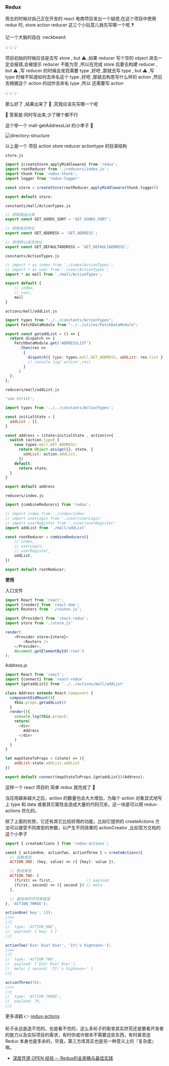 ### Redux

周五的时候对自己正在开发的 react 电商项目发出一个疑惑,在这个项目中使用 redux 时, store action reducer 这三个小玩意儿我先写哪一个呢 :question:

记一个大脑的自白 :neckbeard:

:bulb: :bulb: :bulb:

项目初始的时候应该是去写 store , but :warning: ,如果 reducer 写个空的 object 进去一定会报错,会被提示 reducer 不能为空 ,所以在完成 store 后要去构建 reducer , but :warning: ,写 reducer 的时候会发现需要 type ,好吧 ,那就去写 type , but :warning: ,写 type 时候不知道如何去命名这个 type ,好吧 ,那就去构思写什么样的 action ,然后去根据这个 action 的动作去命名 type ,所以 还需要写 action  

:bulb: :bulb: :bulb:

那么好了 ,结果出来了 :key: ,究竟应该先写哪一个呢

:pushpin: 答案是:同时写出来,少了哪个都不行

这个举一个 mall-getAddressList 的小李子 :fried_shrimp:

![directory-structure](https://github.com/fightingljm/myblog/blob/master/src/image/directory-structure.png?raw=true)

以上是一个 项目 action store reducer actiontype 的目录结构

`store.js`

```js
import {createStore,applyMiddleware} from 'redux';
import rootReducer from './reducers/index.js';
import thunk from 'redux-thunk';
import logger from 'redux-logger'

const store = createStore(rootReducer,applyMiddleware(thunk,logger))

export default store;
```

`constants/mall/ActionTypes.js`

```js
// 获取商品分类
export const GET_GOODS_SORT = 'GET_GOODS_SORT';

// 获取收货地址
export const GET_ADDRESS = 'GET_ADDRESS';

// 获得默认收货地址
export const GET_DEFAULTADDRESS = 'GET_DEFAULTADDRESS';
```

`constants/ActionTypes.js`

```js
// import * as index from './index/ActionTypes';
// import * as user from './user/ActionTypes';
import * as mall from './mall/ActionTypes';

export default {
    // index,
    // user,
    mall
}
```

`actions/mall/addList.js`

```js
import types from "../../constants/ActionTypes";
import FetchDataModule from "../../utiles/FetchDataModule";

export const getaddList = () => {
  return dispatch => {
    FetchDataModule.get('ADDRESSLIST')
      .then(res =>
        {
          dispatch({ type: types.mall.GET_ADDRESS, addList: res.list });
          // console.log('action',res)
        }
      )
  };
};
```

`reducers/mall/addList.js`

```js
'use strict';

import types from '../../constants/ActionTypes';

const initialState = {
  addList : [],
}

const address = (state=initialState , action)=>{
  switch (action.type) {
    case types.mall.GET_ADDRESS:
      return Object.assign({}, state, {
        addList: action.addList,
      })
    default:
      return state;
  }
}

export default address
```

`reducers/index.js`

```js
import {combineReducers} from 'redux';

// import index from './index/index'
// import userLogin from './user/userLogin'
// import userRegister from './user/userRegister'
import addList from './mall/addList'

const rootReducer = combineReducers({
    // index,
    // userLogin,
    // userRegister,
    addList,
})

export default rootReducer;
```

**使用**

入口文件

```js
import React from 'react';
import {render} from 'react-dom';
import Routers from './routes.js';

import {Provider} from 'react-redux';
import store from './store.js'

render(
    <Provider store={store}>
        <Routers />
    </Provider>,
    document.getElementById('root')
);
```

Address.js

```js
import React from 'react';
import {connect} from 'react-redux'
import {getaddList} from '../../actions/mall/addList'

class Address extends React.Component {
  componentDidMount(){
    this.props.getaddList()
  }
  render(){
    console.log(this.props);
    return(
      <div>
        Address
      </div>
    )
  }
}

let mapStateToProps = (state) => ({
    addList:state.addList.addList
})

export default connect(mapStateToProps,{getaddList})(Address);
```

这样一个 react 项目的 简单 redux 就完成了 :dancer:

当应用越来越大之后，action 的数量也会大大增加，为每个 action 对象显式地写上 type 和 data 或者其它属性会造成大量的代码冗余，这一块是可以用 redux-actions 优化的。

除了上面的优势，它还有其它比较好用的功能，比如它提供的 createActions 方法可以接受不同类型的参数，以产生不同效果的 actionCreator ,比如官方文档的这个小李子

```js
import { createActions } from 'redux-actions';

const { actionOne, actionTwo, actionThree } = createActions({
  // 函数类型
  ACTION_ONE: (key, value) => ({ [key]: value }),

  // 数组类型
  ACTION_TWO: [
    (first) => first,               // payload
    (first, second) => ({ second }) // meta
  ],

  // 最简单的字符串类型
}, 'ACTION_THREE');

actionOne('key', 1));
//=>
//{
//  type: 'ACTION_ONE',
//  payload: { key: 1 }
//}

actionTwo('Die! Die! Die!', 'It\'s highnoon~');
//=>
//{
//  type: 'ACTION_TWO',
//  payload: ['Die! Die! Die!'],
//  meta: { second: 'It\'s highnoon~' }
//}

actionThree(76);
//=>
//{
//  type: 'ACTION_THREE',
//  payload: 76,
//}
```

更多请戳 :point_right: [redux-actions](https://github.com/acdlite/redux-actions)

轮子永远是造不完的，也是看不完的，这么多轮子的取舍其实终究还是要看开发者的能力以及实际项目的需求，有时你或许根本不需要这些东西，有时甚至连 Redux 本身也是多余的，毕竟，第三方库其实也是另一种意义上的『复杂度』嘛。

- [深度开源 OPEN 经验 -- Redux的全家桶与最佳实践](http://www.open-open.com/lib/view/open1473667303357.html)
